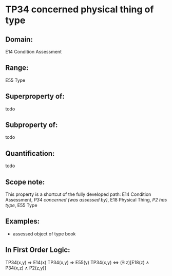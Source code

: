 # TP34 concerned physical thing of type

## Domain: 

E14 Condition Assessment

## Range: 

E55 Type

## Superproperty of: 

todo

## Subproperty of: 

todo

## Quantification: 

todo

## Scope note: 

This property is a shortcut of the fully developed path: E14 Condition Assessment, _P34 concerned (was assessed by)_, E18 Physical Thing, _P2 has type_, E55 Type

## Examples: 

* assessed object of type book

## In First Order Logic: 

TP34(x,y) ⇒ E14(x)
TP34(x,y) ⇒ E55(y)
TP34(x,y) ⇔ (∃ z)[E18(z) ∧ P34(x,z) ∧ P2(z,y)]

